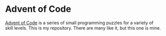 Advent of Code
==============

[Advent of Code](http://adventofcode.com/) is a series of small programming
puzzles for a variety of skill levels. This is my repository. There are many
like it, but this one is mine.